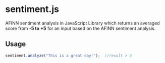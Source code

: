 # sentiment.js
AFINN sentiment analysis in JavaScript
Library which returns an averaged score from **-5 to +5** for an input based on the AFINN sentiment analysis.


## Usage

```javascript
sentiment.analyze("This is a great day!");  //result > 3
```
